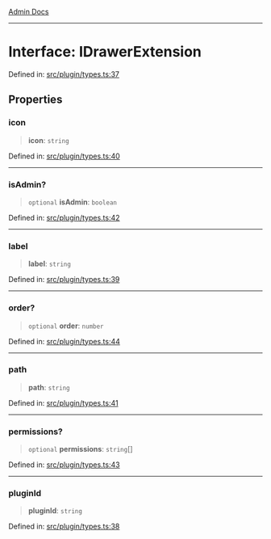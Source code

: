 [Admin Docs](/)

***

# Interface: IDrawerExtension

Defined in: [src/plugin/types.ts:37](https://github.com/PalisadoesFoundation/talawa-admin/blob/main/src/plugin/types.ts#L37)

## Properties

### icon

> **icon**: `string`

Defined in: [src/plugin/types.ts:40](https://github.com/PalisadoesFoundation/talawa-admin/blob/main/src/plugin/types.ts#L40)

***

### isAdmin?

> `optional` **isAdmin**: `boolean`

Defined in: [src/plugin/types.ts:42](https://github.com/PalisadoesFoundation/talawa-admin/blob/main/src/plugin/types.ts#L42)

***

### label

> **label**: `string`

Defined in: [src/plugin/types.ts:39](https://github.com/PalisadoesFoundation/talawa-admin/blob/main/src/plugin/types.ts#L39)

***

### order?

> `optional` **order**: `number`

Defined in: [src/plugin/types.ts:44](https://github.com/PalisadoesFoundation/talawa-admin/blob/main/src/plugin/types.ts#L44)

***

### path

> **path**: `string`

Defined in: [src/plugin/types.ts:41](https://github.com/PalisadoesFoundation/talawa-admin/blob/main/src/plugin/types.ts#L41)

***

### permissions?

> `optional` **permissions**: `string`[]

Defined in: [src/plugin/types.ts:43](https://github.com/PalisadoesFoundation/talawa-admin/blob/main/src/plugin/types.ts#L43)

***

### pluginId

> **pluginId**: `string`

Defined in: [src/plugin/types.ts:38](https://github.com/PalisadoesFoundation/talawa-admin/blob/main/src/plugin/types.ts#L38)
